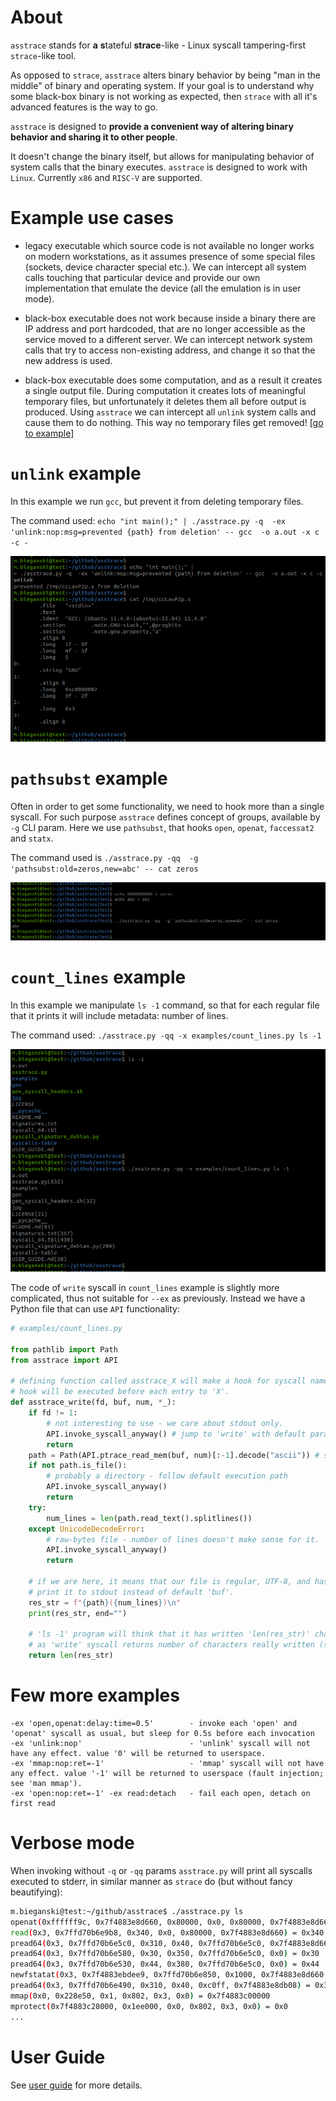 # About
`asstrace` stands for **a** **s**tateful **strace**-like - Linux syscall tampering-first `strace`-like tool.

As opposed to `strace`, `asstrace` alters binary behavior by being "man in the middle" of binary and operating system. If your goal is to understand why some black-box binary is not working as expected, then `strace` with all it's advanced features is the way to go.

`asstrace` is designed to **provide a convenient way of altering binary behavior and sharing it to other people**.

It doesn't change the binary itself, but allows for manipulating behavior of system calls that the binary executes.
`asstrace` is designed to work with `Linux`. Currently `x86` and `RISC-V` are supported.

# Example use cases

* legacy executable which source code is not available no longer works on modern workstations, as it assumes presence of some special files (sockets, device character special etc.). We can intercept all system calls touching that particular device and provide our own implementation that emulate the device (all the emulation is in user mode).

* black-box executable does not work because inside a binary there are IP address and port hardcoded, that are no longer accessible as the service moved to a different server. We can intercept network system calls that try to access non-existing address, and change it so that the new address is used.

* black-box executable does some computation, and as a result it creates a single output file. During computation it creates lots of meaningful temporary files, but unfortunately it deletes them all before output is produced. Using `asstrace` we can intercept all `unlink` system calls and cause them to do nothing. This way no temporary files get removed! [[go to example]](#unlink-example)

# `unlink` example

In this example we run `gcc`, but prevent it from deleting temporary files.

The command used: `echo "int main();" | ./asstrace.py -q  -ex 'unlink:nop:msg=prevented {path} from deletion' -- gcc  -o a.out -x c -c -`

![unlink example](jpg/unlink.png)


# `pathsubst` example

Often in order to get some functionality, we need to hook more than a single syscall. For such purpose `asstrace` defines concept of groups, available by `-g` CLI param.
Here we use `pathsubst`, that hooks `open`, `openat`, `faccessat2` and `statx`.

The command used is `./asstrace.py -qq  -g 'pathsubst:old=zeros,new=abc' -- cat zeros`

![pathsubst example](jpg/pathsubst.png)


# `count_lines` example

In this example we manipulate `ls -1` command, so that for each regular file that it prints it will include metadata: number of lines.

The command used: `./asstrace.py -qq -x examples/count_lines.py ls -1`

![count_lines example](jpg/count_lines.png)

The code of `write` syscall in `count_lines` example is slightly more complicated, thus not suitable for `--ex` as previously. Instead we have a Python file that can use `API` functionality:

```py
# examples/count_lines.py

from pathlib import Path
from asstrace import API

# defining function called asstrace_X will make a hook for syscall named 'X'.
# hook will be executed before each entry to 'X'.
def asstrace_write(fd, buf, num, *_):
    if fd != 1:
        # not interesting to use - we care about stdout only.
        API.invoke_syscall_anyway() # jump to 'write' with default params
        return
    path = Path(API.ptrace_read_mem(buf, num)[:-1].decode("ascii")) # strip '\n' and decode from bytes
    if not path.is_file():
        # probably a directory - follow default execution path
        API.invoke_syscall_anyway()
        return
    try:
        num_lines = len(path.read_text().splitlines())
    except UnicodeDecodeError:
        # raw-bytes file - number of lines doesn't make sense for it.
        API.invoke_syscall_anyway()
        return
    
    # if we are here, it means that our file is regular, UTF-8, and has 'num_lines' lines.
    # print it to stdout instead of default 'buf'.
    res_str = f"{path}({num_lines})\n"
    print(res_str, end="")

    # 'ls -1' program will think that it has written 'len(res_str)' characters,
    # as 'write' syscall returns number of characters really written (see 'man write').
    return len(res_str)

```

# Few more examples

```
-ex 'open,openat:delay:time=0.5'        - invoke each 'open' and 'openat' syscall as usual, but sleep for 0.5s before each invocation
-ex 'unlink:nop'                        - 'unlink' syscall will not have any effect. value '0' will be returned to userspace.
-ex 'mmap:nop:ret=-1'                   - 'mmap' syscall will not have any effect. value '-1' will be returned to userspace (fault injection; see 'man mmap').
-ex 'open:nop:ret=-1' -ex read:detach   - fail each open, detach on first read
```

# Verbose mode

When invoking without `-q` or `-qq` params `asstrace.py` will print all syscalls executed to stderr, in similar manner as `strace` do (but without fancy beautifying):

```bash
m.bieganski@test:~/github/asstrace$ ./asstrace.py ls
openat(0xffffff9c, 0x7f4883e8d660, 0x80000, 0x0, 0x80000, 0x7f4883e8d660) = 0x3
read(0x3, 0x7ffd70b6e9b8, 0x340, 0x0, 0x80000, 0x7f4883e8d660) = 0x340
pread64(0x3, 0x7ffd70b6e5c0, 0x310, 0x40, 0x7ffd70b6e5c0, 0x7f4883e8d660) = 0x310
pread64(0x3, 0x7ffd70b6e580, 0x30, 0x350, 0x7ffd70b6e5c0, 0x0) = 0x30
pread64(0x3, 0x7ffd70b6e530, 0x44, 0x380, 0x7ffd70b6e5c0, 0x0) = 0x44
newfstatat(0x3, 0x7f4883ebdee9, 0x7ffd70b6e850, 0x1000, 0x7f4883e8d660, 0x7f4883eca2e0) = 0x0
pread64(0x3, 0x7ffd70b6e490, 0x310, 0x40, 0xc0ff, 0x7f4883e8db08) = 0x310
mmap(0x0, 0x228e50, 0x1, 0x802, 0x3, 0x0) = 0x7f4883c00000
mprotect(0x7f4883c28000, 0x1ee000, 0x0, 0x802, 0x3, 0x0) = 0x0
...
```


# User Guide

See [user guide](./USER_GUIDE.md) for more details.